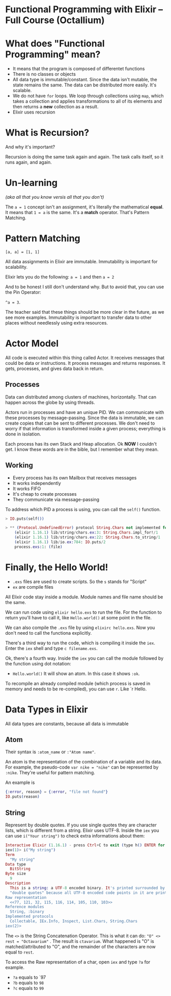 # Functional Programming with Elixir – Full Course (Octallium)

# What does "Functional Programming" mean?

- It means that the program is composed of differentet functions
- There is no classes or objects
- All data type is immutable/constant. Since the data isn't mutable, the state remains the same. The data can be distributed more easily. It's scalable.
- We do not have `for` loops. We loop through collections using `map`, which takes a collection and applies transformations to all of its elements and then returns a **new** collection as a result.
- Elixir uses recursion

# What is Recursion?

And why it's important?

Recursion is doing the same task again and again. The task calls itself, so it runs again, and again.

# Un-learning

_(aka all that you know versis all that you don't)_

The `a = 1` concept isn't an assignment, it's literally the mathematical **equal**. It means that `1 = a` is the same. It's a **match** operator. That's Pattern Matching.

# Pattern Matching

`[a, a] = [1, 1]`

All data assignments in Elixir are immutable. Immutability is important for scalability.

Elixir lets you do the following:
`a = 1` and then
`a = 2`

And to be honest I still don't understand why. But to avoid that, you can use the Pin Operator:

`^a = 3`.

The teacher said that these things should be more clear in the future, as we see more examples. Immutability is important to transfer data to other places without needlessly using extra resources.

# Actor Model

All code is executed within this thing called Actor. It receives messages that could be data or instructions. It process messages and returns responses. It gets, processes, and gives data back in return.

## Processes

Data can distributed among clusters of machines, horizontally. That can happen across the globe by using threads.

Actors run in processes and have an unique PID. We can communicate with these processes by message-passing. Since the data is immutable, we can create copies that can be sent to different processes. We don't need to worry if that information is transformed inside a given process; everything is done in isolation.

Each process has its own Stack and Heap allocation. Ok **NOW** I couldn't get. I know these words are in the bible, but I remember what they mean.

## Working

- Every process has its own Mailbox that receives messages
- It works independently
- It works FIFO
- It's cheap to create processes
- They communicate via message-passing

To address which PID a process is using, you can call the `self()` function.

```elixir
> IO.puts(self())

> ** (Protocol.UndefinedError) protocol String.Chars not implemented for #PID<0.98.0> of type PID
    (elixir 1.16.1) lib/string/chars.ex:3: String.Chars.impl_for!/1
    (elixir 1.16.1) lib/string/chars.ex:22: String.Chars.to_string/1
    (elixir 1.16.1) lib/io.ex:784: IO.puts/2
    process.exs:1: (file)
```

# Finally, the Hello World!

- `.exs` files are used to create scripts. So the `s` stands for "Script"
- `ex` are compile files

All Elixir code stay inside a module. Module names and file name should be the same.

We can run code using `elixir hello.exs` to run the file. For the function to return you'll have to call it, like `Hello.world()` at some point in the file.

We can also compile the `.exs` file by using `elixirc hello.exs`. Now you don't need to call the functiona explicitly.

There's a third way to run the code, which is compiling it inside the `iex`. Enter the `iex` shell and type `c filename.exs`.

Ok, there's a fourth way. Inside the `iex` you can call the module followed by the function using dot notation:

- `Hello.world()`
  It will show an atom. In this case it shows `:ok`.

To recompile an already compiled module (which process is saved in memory and needs to be re-compiled), you can use `r`. Like `r Hello.

# Data Types in Elixir

All data types are constants, because all data is immutable

## Atom

Their syntax is `:atom_name` or `:"Atom name"`.

An atom is the representation of the combination of a variable and its data. For example, the pseudo-code `var nike = "nike"` can be represented by `:nike`. They're useful for pattern matching.

An example is

```elixir
{:error, reason} = {:error, "file not found"}
IO.puts(reason)
```

## String

Represent by double quotes. If you use single quotes they are character lists, which is different from a string. Elixir uses UTF-8. Inside the `iex` you can use `i("Your string")` to check extra informations about them:

```elixir
Interactive Elixir (1.16.1) - press Ctrl+C to exit (type h() ENTER for help)
iex(1)> i("My string")
Term
  "My string"
Data type
  BitString
Byte size
  9
Description
  This is a string: a UTF-8 encoded binary. It's printed surrounded by
  "double quotes" because all UTF-8 encoded code points in it are printable.
Raw representation
  <<77, 121, 32, 115, 116, 114, 105, 110, 103>>
Reference modules
  String, :binary
Implemented protocols
  Collectable, IEx.Info, Inspect, List.Chars, String.Chars
iex(2)>
```

The `<>` is the String Concatenation Operator. This is what it can do:
`"O" <> rest = "Octavarium"` . The result is `ctavarium`. What happened is "O" is matched/attributed to "O", and the remainder of the characters are now equal to `rest`.

To access the Raw representation of a char, open `iex` and type `?a` for example.

- `?a` equals to `97
- `?b` equals to `98`
- `?c` equals to `99`
